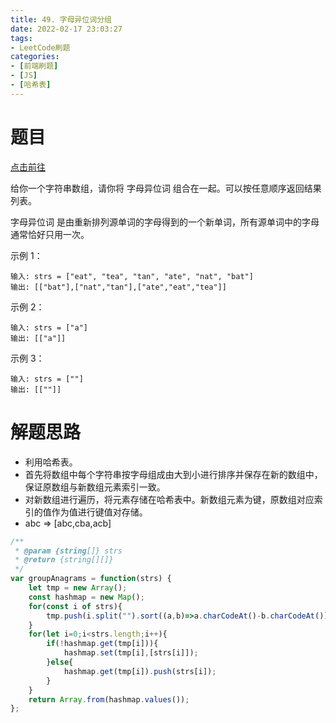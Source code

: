 ```yaml
---
title: 49. 字母异位词分组
date: 2022-02-17 23:03:27
tags:
- LeetCode刷题
categories:
- [前端刷题]
- [JS]
- [哈希表]
---
```


# 题目

[点击前往](https://leetcode-cn.com/problems/group-anagrams)

给你一个字符串数组，请你将 字母异位词 组合在一起。可以按任意顺序返回结果列表。

字母异位词 是由重新排列源单词的字母得到的一个新单词，所有源单词中的字母通常恰好只用一次。

示例 1：
```
输入: strs = ["eat", "tea", "tan", "ate", "nat", "bat"]
输出: [["bat"],["nat","tan"],["ate","eat","tea"]]
```

示例 2：
```
输入: strs = ["a"]
输出: [["a"]]
```

示例 3：
```
输入: strs = [""]
输出: [[""]]
```

# 解题思路

* 利用哈希表。
* 首先将数组中每个字符串按字母组成由大到小进行排序并保存在新的数组中，保证原数组与新数组元素索引一致。
* 对新数组进行遍历，将元素存储在哈希表中。新数组元素为键，原数组对应索引的值作为值进行键值对存储。
* abc => [abc,cba,acb]

```js
/**
 * @param {string[]} strs
 * @return {string[][]}
 */
var groupAnagrams = function(strs) {
    let tmp = new Array();
    const hashmap = new Map();
    for(const i of strs){
        tmp.push(i.split("").sort((a,b)=>a.charCodeAt()-b.charCodeAt()).join(""));
    }
    for(let i=0;i<strs.length;i++){
        if(!hashmap.get(tmp[i])){
            hashmap.set(tmp[i],[strs[i]]);
        }else{
            hashmap.get(tmp[i]).push(strs[i]);
        }
    }
    return Array.from(hashmap.values());
};
```